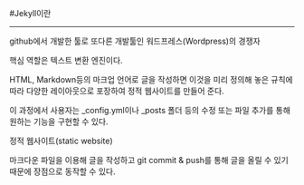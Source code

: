 #Jekyll이란
***

  github에서 개발한 툴로 또다른 개발툴인 워드프레스(Wordpress)의 경쟁자

  핵심 역할은 텍스트 변환 엔진이다.

  HTML, Markdown등의 마크업 언어로 글을 작성하면 이것을 미리 정의해 놓은 규칙에 따라 다양한 레이아웃으로 포장하여 정적 웹사이트를 만들어 준다.

  이 과정에서 사용자는 _config.yml이나 _posts 폴더 등의 수정 또는 파일 추가를 통해 원하는 기능을 구현할 수 있다.

  정적 웹사이트(static website)

  마크다운 파일을 이용해 글을 작성하고 git commit & push를 통해 글을 올릴 수 있기 때문에 장점으로 동작할 수 있다.